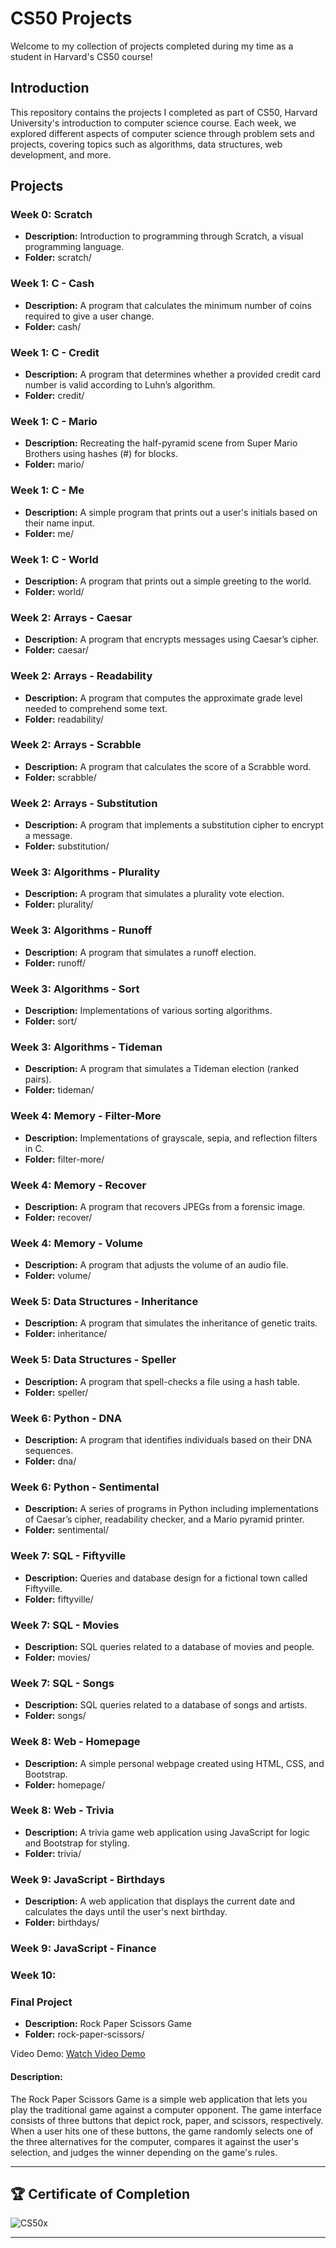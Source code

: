 # CS50 Projects

Welcome to my collection of projects completed during my time as a student in Harvard's CS50 course!
<!--
## Table of Contents

- [Introduction](#introduction)
- [Projects](#projects)
  - [Week 0: Scratch](#week-0-scratch)
  - [Week 1: C - Cash](#week-1-c---cash)
  - [Week 1: C - Credit](#week-1-c---credit)
  - [Week 1: C - Mario](#week-1-c---mario)
  - [Week 1: C - Me](#week-1-c---me)
  - [Week 1: C - World](#week-1-c---world)
  - [Week 2: Arrays - Caesar](#week-2-arrays---caesar)
  - [Week 2: Arrays - Readability](#week-2-arrays---readability)
  - [Week 2: Arrays - Scrabble](#week-2-arrays---scrabble)
  - [Week 2: Arrays - Substitution](#week-2-arrays---substitution)
  - [Week 3: Algorithms - Plurality](#week-3-algorithms---plurality)
  - [Week 3: Algorithms - Runoff](#week-3-algorithms---runoff)
  - [Week 3: Algorithms - Sort](#week-3-algorithms---sort)
  - [Week 3: Algorithms - Tideman](#week-3-algorithms---tideman)
  - [Week 4: Memory - Filter-More](#week-4-memory---filter-more)
  - [Week 4: Memory - Recover](#week-4-memory---recover)
  - [Week 4: Memory - Volume](#week-4-memory---volume)
  - [Week 5: Data Structures - Inheritance](#week-5-data-structures---inheritance)
  - [Week 5: Data Structures - Speller](#week-5-data-structures---speller)
  - [Week 6: Python - DNA](#week-6-python---dna)
  - [Week 6: Python - Sentimental](#week-6-python---sentimental)
  - [Week 7: SQL - Fiftyville](#week-7-sql---fiftyville)
  - [Week 7: SQL - Movies](#week-7-sql---movies)
  - [Week 7: SQL - Songs](#week-7-sql---songs)
  - [Week 8: Web - Homepage](#week-8-web---homepage)
  - [Week 8: Web - Trivia](#week-8-web---trivia)
  - [Week 9: JavaScript - Birthdays](#week-9-javascript---birthdays)
  - [Week 9: JavaScript - Finance](#week-9-javascript---finance)
  - [Final Project](#final-project)
-->
## Introduction

This repository contains the projects I completed as part of CS50, Harvard University's introduction to computer science course. Each week, we explored different aspects of computer science through problem sets and projects, covering topics such as algorithms, data structures, web development, and more.

## Projects

### Week 0: Scratch

- **Description:** Introduction to programming through Scratch, a visual programming language.
- **Folder:** scratch/

### Week 1: C - Cash

- **Description:** A program that calculates the minimum number of coins required to give a user change.
- **Folder:** cash/

### Week 1: C - Credit

- **Description:** A program that determines whether a provided credit card number is valid according to Luhn’s algorithm.
- **Folder:** credit/

### Week 1: C - Mario

- **Description:** Recreating the half-pyramid scene from Super Mario Brothers using hashes (#) for blocks.
- **Folder:** mario/

### Week 1: C - Me

- **Description:** A simple program that prints out a user's initials based on their name input.
- **Folder:** me/

### Week 1: C - World

- **Description:** A program that prints out a simple greeting to the world.
- **Folder:** world/

### Week 2: Arrays - Caesar

- **Description:** A program that encrypts messages using Caesar’s cipher.
- **Folder:** caesar/

### Week 2: Arrays - Readability

- **Description:** A program that computes the approximate grade level needed to comprehend some text.
- **Folder:** readability/

### Week 2: Arrays - Scrabble

- **Description:** A program that calculates the score of a Scrabble word.
- **Folder:** scrabble/

### Week 2: Arrays - Substitution

- **Description:** A program that implements a substitution cipher to encrypt a message.
- **Folder:** substitution/

### Week 3: Algorithms - Plurality

- **Description:** A program that simulates a plurality vote election.
- **Folder:** plurality/

### Week 3: Algorithms - Runoff

- **Description:** A program that simulates a runoff election.
- **Folder:** runoff/

### Week 3: Algorithms - Sort

- **Description:** Implementations of various sorting algorithms.
- **Folder:** sort/

### Week 3: Algorithms - Tideman

- **Description:** A program that simulates a Tideman election (ranked pairs).
- **Folder:** tideman/

### Week 4: Memory - Filter-More

- **Description:** Implementations of grayscale, sepia, and reflection filters in C.
- **Folder:** filter-more/

### Week 4: Memory - Recover

- **Description:** A program that recovers JPEGs from a forensic image.
- **Folder:** recover/

### Week 4: Memory - Volume

- **Description:** A program that adjusts the volume of an audio file.
- **Folder:** volume/

### Week 5: Data Structures - Inheritance

- **Description:** A program that simulates the inheritance of genetic traits.
- **Folder:** inheritance/

### Week 5: Data Structures - Speller

- **Description:** A program that spell-checks a file using a hash table.
- **Folder:** speller/

### Week 6: Python - DNA

- **Description:** A program that identifies individuals based on their DNA sequences.
- **Folder:** dna/

### Week 6: Python - Sentimental

- **Description:** A series of programs in Python including implementations of Caesar’s cipher, readability checker, and a Mario pyramid printer.
- **Folder:** sentimental/

### Week 7: SQL - Fiftyville

- **Description:** Queries and database design for a fictional town called Fiftyville.
- **Folder:** fiftyville/

### Week 7: SQL - Movies

- **Description:** SQL queries related to a database of movies and people.
- **Folder:** movies/

### Week 7: SQL - Songs

- **Description:** SQL queries related to a database of songs and artists.
- **Folder:** songs/

### Week 8: Web - Homepage

- **Description:** A simple personal webpage created using HTML, CSS, and Bootstrap.
- **Folder:** homepage/

### Week 8: Web - Trivia

- **Description:** A trivia game web application using JavaScript for logic and Bootstrap for styling.
- **Folder:** trivia/

### Week 9: JavaScript - Birthdays

- **Description:** A web application that displays the current date and calculates the days until the user's next birthday.
- **Folder:** birthdays/

### Week 9: JavaScript - Finance


### Week 10:
### Final Project

- **Description:** Rock Paper Scissors Game
- **Folder:** rock-paper-scissors/

Video Demo: [Watch Video Demo](https://youtu.be/hwpdhsHyRZ8?si=otXUMmDd_c5INiDR)

#### Description:

The Rock Paper Scissors Game is a simple web application that lets you play the traditional game against a computer opponent. 
The game interface consists of three buttons that depict rock, paper, and scissors, respectively. When a user hits one of these buttons, the game randomly selects one of the three alternatives for the computer, compares it against the user's selection, and judges the winner depending on the game's rules.


---
## 🏆 Certificate of Completion

![CS50x](https://github.com/Success1308/CS-50/assets/167788445/dfb5e94e-1ab5-4e82-898c-e83221e8b5d0)

---

